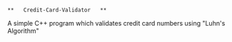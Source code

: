                                                                                                                   **   Credit-Card-Validator   **
A simple C++ program  which validates credit card numbers using "Luhn's Algorithm"
